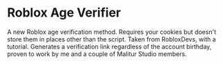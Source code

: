 # Roblox Age Verifier
A new Roblox age verification method. Requires your cookies but doesn't store them in places other than the script. Taken from RobloxDevs, with a tutorial. Generates a verification link regardless of the account birthday, proven to work by me and a couple of Malitur Studio members.
